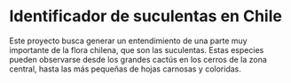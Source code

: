# Identificador de suculentas en Chile

Este proyecto busca generar un entendimiento de una parte muy importante de la flora chilena, que son las suculentas. Estas especies pueden observarse desde los grandes cactús en los cerros de la zona central, hasta las más pequeñas de hojas carnosas y coloridas. 
